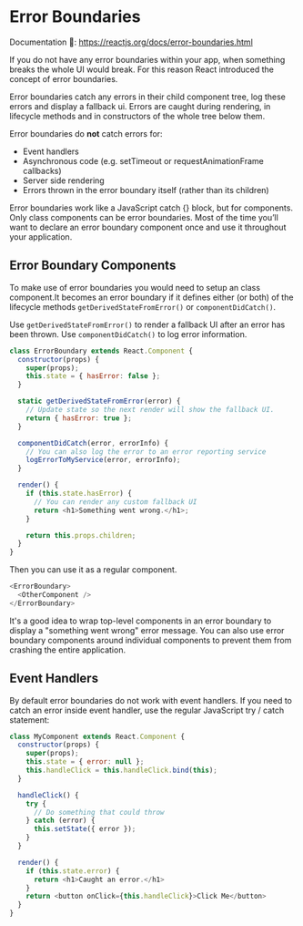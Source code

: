 # Error Boundaries

Documentation 🔗: https://reactjs.org/docs/error-boundaries.html

If you do not have any error boundaries within your app, when something breaks the whole UI would break. For this reason React introduced the concept of error boundaries.

Error boundaries catch any errors in their child component tree, log these errors and display a fallback ui. Errors are caught during rendering, in lifecycle methods and in constructors of the whole tree below them.

Error boundaries do **not** catch errors for:

- Event handlers
- Asynchronous code (e.g. setTimeout or requestAnimationFrame callbacks)
- Server side rendering
- Errors thrown in the error boundary itself (rather than its children)

Error boundaries work like a JavaScript catch {} block, but for components. Only class components can be error boundaries. Most of the time you’ll want to declare an error boundary component once and use it throughout your application.

## Error Boundary Components

To make use of error boundaries you would need to setup an class component.It becomes an error boundary if it defines either (or both) of the lifecycle methods `getDerivedStateFromError()` or `componentDidCatch()`.

Use `getDerivedStateFromError()` to render a fallback UI after an error has been thrown. Use `componentDidCatch()` to log error information.

```javascript
class ErrorBoundary extends React.Component {
  constructor(props) {
    super(props);
    this.state = { hasError: false };
  }

  static getDerivedStateFromError(error) {
    // Update state so the next render will show the fallback UI.
    return { hasError: true };
  }

  componentDidCatch(error, errorInfo) {
    // You can also log the error to an error reporting service
    logErrorToMyService(error, errorInfo);
  }

  render() {
    if (this.state.hasError) {
      // You can render any custom fallback UI
      return <h1>Something went wrong.</h1>;
    }

    return this.props.children; 
  }
}
```

Then you can use it as a regular component.

```javascript
<ErrorBoundary>
  <OtherComponent />
</ErrorBoundary>
```

It's a good idea to wrap top-level components in an error boundary to display a "something went wrong" error message. You can also use error boundary components around individual components to prevent them from crashing the entire application.


## Event Handlers

By default error boundaries do not work with event handlers. If you need to catch an error inside event handler, use the regular JavaScript try / catch statement:

```javascript
class MyComponent extends React.Component {
  constructor(props) {
    super(props);
    this.state = { error: null };
    this.handleClick = this.handleClick.bind(this);
  }

  handleClick() {
    try {
      // Do something that could throw
    } catch (error) {
      this.setState({ error });
    }
  }

  render() {
    if (this.state.error) {
      return <h1>Caught an error.</h1>
    }
    return <button onClick={this.handleClick}>Click Me</button>
  }
}
```
